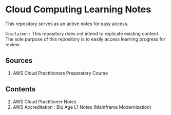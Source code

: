 # Cloud Computing Learning Notes
This repository serves as an active notes for easy access.

`Disclaimer:` This repository does not intend to replicate existing content. The sole
purpose of this repository is to easily access learning progress for review.

## Sources
1. AWS Cloud Practitioners Preparatory Course

## Contents
1. AWS Cloud Practitioner Notes
2. AWS Accreditation : Blu Age L1 Notes (Mainframe Modernization)
